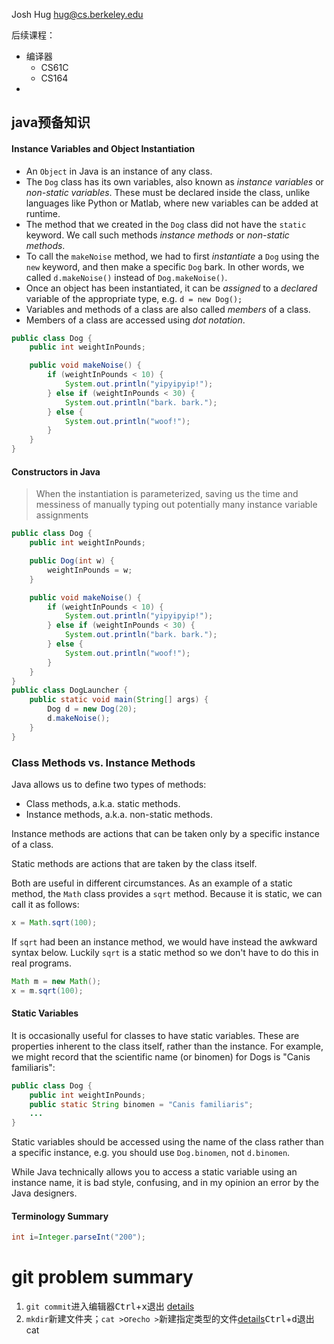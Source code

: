 Josh Hug hug@cs.berkeley.edu

后续课程：

- 编译器
  - CS61C
  - CS164
- 

## java预备知识

#### Instance Variables and Object Instantiation

- An `Object` in Java is an instance of any class.
- The `Dog` class has its own variables, also known as *instance variables* or *non-static variables*. These must be declared inside the class, unlike languages like Python or Matlab, where new variables can be added at runtime.
- The method that we created in the `Dog` class did not have the `static` keyword. We call such methods *instance methods* or *non-static methods*.
- To call the `makeNoise` method, we had to first *instantiate* a `Dog` using the `new` keyword, and then make a specific `Dog` bark. In other words, we called `d.makeNoise()` instead of `Dog.makeNoise()`.
- Once an object has been instantiated, it can be *assigned* to a *declared* variable of the appropriate type, e.g. `d = new Dog();`
- Variables and methods of a class are also called *members* of a class.
- Members of a class are accessed using *dot notation*.

```java
public class Dog {
    public int weightInPounds;

    public void makeNoise() {
        if (weightInPounds < 10) {
            System.out.println("yipyipyip!");
        } else if (weightInPounds < 30) {
            System.out.println("bark. bark.");
        } else {
            System.out.println("woof!");
        }
    }    
}
```

#### Constructors in Java

> When the instantiation is parameterized, saving us the time and messiness of manually typing out potentially many instance variable assignments

```java
public class Dog {
    public int weightInPounds;

    public Dog(int w) {
        weightInPounds = w;
    }

    public void makeNoise() {
        if (weightInPounds < 10) {
            System.out.println("yipyipyip!");
        } else if (weightInPounds < 30) {
            System.out.println("bark. bark.");
        } else {
            System.out.println("woof!");
        }    
    }
}
public class DogLauncher {
    public static void main(String[] args) {
        Dog d = new Dog(20);
        d.makeNoise();
    }
}
```

### Class Methods vs. Instance Methods

Java allows us to define two types of methods:

- Class methods, a.k.a. static methods.
- Instance methods, a.k.a. non-static methods.

Instance methods are actions that can be taken only by a specific instance of a class.

Static methods are actions that are taken by the class itself.

Both are useful in different circumstances. As an example of a static method, the `Math` class provides a `sqrt` method. Because it is static, we can call it as follows:

```java
x = Math.sqrt(100);
```

If `sqrt` had been an instance method, we would have instead the awkward syntax below. Luckily `sqrt` is a static method so we don't have to do this in real programs.

```java
Math m = new Math();
x = m.sqrt(100);
```

#### Static Variables

It is occasionally useful for classes to have static variables. These are properties inherent to the class itself, rather than the instance. For example, we might record that the scientific name (or binomen) for Dogs is "Canis familiaris":

```java
public class Dog {
    public int weightInPounds;
    public static String binomen = "Canis familiaris";
    ...
}
```

Static variables should be accessed using the name of the class rather than a specific instance, e.g. you should use `Dog.binomen`, not `d.binomen`.

While Java technically allows you to access a static variable using an instance name, it is bad style, confusing, and in my opinion an error by the Java designers.

#### Terminology Summary

```java
int i=Integer.parseInt("200");  
```

# git problem summary

1. `git commit`进入编辑器<kbd>Ctrl</kbd>+<kbd>x</kbd>退出 [details](https://stackoverflow.com/questions/13239368/git-how-to-close-commit-editor)
2. `mkdir`新建文件夹；`cat >`or`echo >`新建指定类型的文件[details](https://stackoverflow.com/questions/28978463/how-can-i-make-a-text-file-in-git-bash)<kbd>Ctrl</kbd>+<kbd>d</kbd>退出cat

